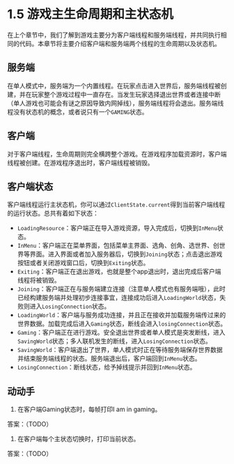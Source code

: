 # 1.5 游戏主生命周期和主状态机

在上个章节中，我们了解到游戏主要分为客户端线程和服务端线程，并共同执行相同的代码。本章节将主要介绍客户端和服务端两个线程的生命周期以及状态机。

## 服务端

在单人模式中，服务端为一个内置线程。在玩家点击进入世界后，服务端线程被创建，并在玩家整个游戏过程中一直存在。当发生玩家选择退出世界或者连接中断（单人游戏也可能会有谜之原因导致内网掉线），服务端线程将会退出。服务端线程没有状态机的概念，或者说只有一个`GAMING`状态。

## 客户端

对于客户端线程，生命周期则完全横跨整个游戏。在游戏程序加载资源时，客户端线程被创建。在游戏程序退出时，客户端线程被销毁。

## 客户端状态

客户端线程运行主状态机，你可以通过`ClientState.current`得到当前客户端线程的运行状态。总共有着如下状态：

* `LoadingResource`：客户端正在导入游戏资源，导入完成后，切换到`InMenu`状态。
* `InMenu`：客户端正在菜单界面，包括菜单主界面、选角、创角、选世界、创世界等界面。进入界面或者加入服务器后，切换到`Joining`状态；点击退出游戏按钮或者关闭游戏窗口后，切换到`Exiting`状态。
* `Exiting`：客户端正在退出游戏，也就是整个app退出时，退出完成后客户端线程将被销毁。
* `Joining`：客户端正在与服务端建立连接（注意单人模式也有服务端哦），此时已经构建服务端并处理初步连接事宜，连接成功后进入`LoadingWorld`状态，失败则进入`LosingConnection`状态。
* `LoadingWorld`：客户端与服务成功连接，并且正在接收并加载服务端传过来的世界数据。加载完成后进入`Gaming`状态，断线会进入`losingConnection`状态。
* `Gaming`：客户端正在进行游戏。安全退出世界或者单人模式是突发断线，进入`SavingWorld`状态；多人联机发生的断线，进入`LosingConnection`状态。
* `SavingWorld`：客户端退出了世界，单人模式时正在等待服务端保存世界数据并结束服务端线程的状态。服务端退出后，客户端回到`InMenu`状态。
* `LosingConnection`：断线状态，给予掉线提示并回到`InMenu`状态。

## 动动手

1. 在客户端Gaming状态时，每帧打印I am in gaming。

答案：（TODO）

1. 在客户端每个主状态切换时，打印当前状态。

答案：（TODO）
